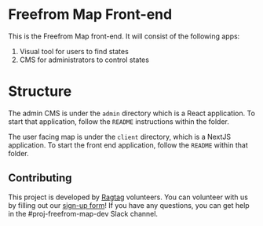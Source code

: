 # Freefrom Map Front-end
This is the Freefrom Map front-end. It will consist of the following apps:

1. Visual tool for users to find states
1. CMS for administrators to control states

# Structure
The admin CMS is under the `admin` directory which is a React application. To start that application, follow the `README`
instructions within the folder.

The user facing map is under the `client` directory, which is a NextJS application. To start the front end application,
follow the `README` within that folder.

## Contributing
This project is developed by [Ragtag](https://ragtag.org/) volunteers. You can volunteer with us by filling out our [sign-up form](https://id.ragtag.org/join/)!
If you have any questions, you can get help in the #proj-freefrom-map-dev Slack channel.
